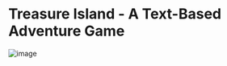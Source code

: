 # Treasure Island - A Text-Based Adventure Game
![image](https://github.com/Mayur-Kyatham/Treasure_island/assets/139049362/7208676f-3acd-45a6-8a7d-3ac3f6a8cb24)
